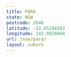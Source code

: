 ```yaml
---
title: PARA
state: NSW
postcode: 2648
latitude: -33.65296503
longitude: 142.0926084
url: /nsw/para/
layout: suburb
---
```

